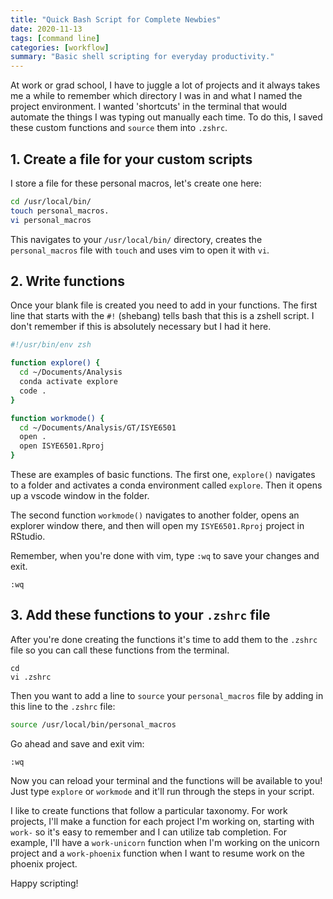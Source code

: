 ```yaml
---
title: "Quick Bash Script for Complete Newbies"
date: 2020-11-13
tags: [command line]
categories: [workflow]
summary: "Basic shell scripting for everyday productivity."
---
```


At work or grad school, I have to juggle a lot of projects and it always takes me a while to remember which directory I was in and what I named the project environment. I wanted 'shortcuts' in the terminal that would automate the things I was typing out manually each time. To do this, I saved these custom functions and `source` them into `.zshrc`.

## 1. Create a file for your custom scripts
I store a file for these personal macros, let's create one here:
```bash
cd /usr/local/bin/
touch personal_macros.
vi personal_macros
```
This navigates to your `/usr/local/bin/` directory, creates the `personal_macros` file with `touch` and uses vim to open it with `vi`. 

## 2. Write functions
Once your blank file is created you need to add in your functions. The first line that starts with the `#!` (shebang) tells bash that this is a zshell script. I don't remember if this is absolutely necessary but I had it here.

```bash
#!/usr/bin/env zsh

function explore() {
  cd ~/Documents/Analysis
  conda activate explore
  code .
}

function workmode() {
  cd ~/Documents/Analysis/GT/ISYE6501
  open .
  open ISYE6501.Rproj
}
```
These are examples of basic functions. The first one, `explore()` navigates to a folder and activates a conda environment called `explore`. Then it opens up a vscode window in the folder.

The second function `workmode()` navigates to another folder, opens an explorer window there, and then will open my `ISYE6501.Rproj` project in RStudio. 

Remember, when you're done with vim, type `:wq` to save your changes and exit.
```vim
:wq
```

## 3. Add these functions to your `.zshrc` file
After you're done creating the functions it's time to add them to the `.zshrc` file so you can call these functions from the terminal.
```console
cd
vi .zshrc
```
Then you want to add a line to `source` your `personal_macros` file by adding in this line to the `.zshrc` file:
```bash
source /usr/local/bin/personal_macros
```
Go ahead and save and exit vim:
```vim
:wq
```
Now you can reload your terminal and the functions will be available to you! Just type `explore` or `workmode` and it'll run through the steps in your script.

I like to create functions that follow a particular taxonomy. For work projects, I'll make a function for each project I'm working on, starting with `work-` so it's easy to remember and I can utilize tab completion. For example, I'll have a `work-unicorn` function when I'm working on the unicorn project and a `work-phoenix` function when I want to resume work on the phoenix project. 

Happy scripting!